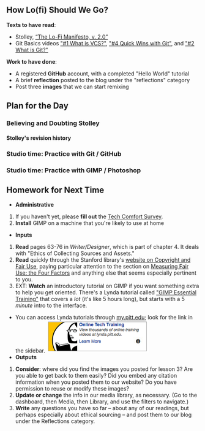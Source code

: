 ## How Lo(fi) Should We Go?
**Texts to have read**:

* Stolley, [“The Lo-Fi Manifesto, v. 2.0”](http://kairos.technorhetoric.net/20.2/inventio/stolley/)
* Git Basics videos ["#1 What is VCS?"](https://youtu.be/8oRjP8yj2Wo), ["#4 Quick Wins with Git"](https://youtu.be/7w5Z7LmyLgI), and ["#2 What is Git?"](https://youtu.be/uhtzxPU7Bz0)

**Work to have done**:

* A registered **GitHub** account, with a completed "Hello World" tutorial
* A brief **reflection** posted to the blog under the "reflections" category
* Post three **images** that we can start remixing


## Plan for the Day

### Believing and Doubting Stolley


#### Stolley's revision history


### Studio time: Practice with Git / GitHub

### Studio time: Practice with GIMP / Photoshop



## Homework for Next Time

* **Administrative**
 1. If you haven't yet, please **fill out** the [Tech Comfort Survey](https://goo.gl/forms/Y6SZfG9Od2JUw1y42).
 2. **Install** GIMP on a machine that you're likely to use at home
* **Inputs**
 1. **Read** pages 63-76 in *Writer/Designer*, which is part of chapter 4. It deals with "Ethics of Collecting Sources and Assets." 
 2. **Read** quickly through the Stanford library's [website on Copyright and Fair Use](http://fairuse.stanford.edu/overview/), paying particular attention to the section on [Measuring Fair Use: the Four Factors](http://fairuse.stanford.edu/overview/fair-use/four-factors/) and anything else that seems especially pertinent to you.
 3. EXT: **Watch** an introductory tutorial on GIMP if you want something extra to help you get oriented. There's a Lynda tutorial called ["GIMP Essential Training"](https://www.lynda.com/GIMP-tutorials/Touring-GIMP-interface/572891/626849-4.html) that covers a *lot* (it's like 5 hours long), but starts with a 5 *minute* intro to the interface.
  * You can access Lynda tutorials through [my.pitt.edu](https://my.pitt.edu); look for the link in the sidebar. ![lynda link, screenshot from my.pitt sidebar](assets/img/lynda-link.png)
* **Outputs**
 1. **Consider**: where did you find the images you posted for lesson 3? Are you able to get back to them easily? Did you embed any citation information when you posted them to our website? Do you have permission to reuse or modify these images? 
 2. **Update or change** the info in our media library, as necessary. (Go to the dashboard, then Media, then Library, and use the filters to navigate.)
 3. **Write** any questions you have so far – about any of our readings, but perhaps especially about ethical sourcing – and post them to our blog under the Reflections category.
